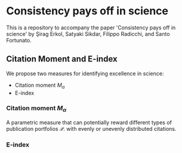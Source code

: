 # Consistency pays off in science

This is a repository to accompany the paper 'Consistency pays off in science' by Şirag Erkol, Satyaki Sikdar, Filippo Radicchi, and Santo Fortunato.


## Citation Moment and E-index

We propose two measures for identifying excellence in science:
- Citation moment $M_\alpha$
- E-index


### Citation moment $M_\alpha$

A parametric measure that can potentially reward different types of publication portfolios $\mathcal P$.  with evenly or unevenly distributed citations.


### E-index
